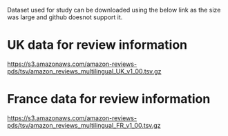 Dataset used for study can be downloaded using the below link as the size was large and github doesnot support it.
# UK data for review information
https://s3.amazonaws.com/amazon-reviews-pds/tsv/amazon_reviews_multilingual_UK_v1_00.tsv.gz
# France data for review information
https://s3.amazonaws.com/amazon-reviews-pds/tsv/amazon_reviews_multilingual_FR_v1_00.tsv.gz